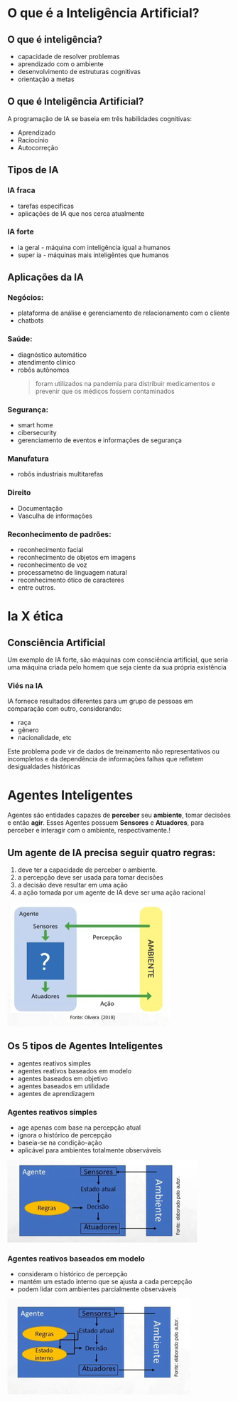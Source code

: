 # O que é a Inteligência Artificial?

## O que é inteligência?
- capacidade de resolver problemas
- aprendizado com o ambiente
- desenvolvimento de estruturas cognitivas
- orientação a metas

## O que é Inteligência Artificial?
A programação de IA se baseia em três habilidades cognitivas:
- Aprendizado
- Raciocínio
- Autocorreção

## Tipos de IA
### IA fraca
- tarefas especificas
- aplicações de IA que nos cerca atualmente

### IA forte
- ia geral - máquina com inteligência igual a humanos
- super ia - máquinas mais inteligêntes que humanos

## Aplicações da IA
### Negócios:
- plataforma de análise e gerenciamento de relacionamento com o cliente
- chatbots
### Saúde:
- diagnóstico automático    
- atendimento clínico
- robôs autônomos 
    >foram utilizados na pandemia para distribuir medicamentos e prevenir que os médicos fossem contaminados
### Segurança:
- smart home
- cibersecurity
- gerenciamento de eventos e informações de segurança
### Manufatura
- robôs industriais multitarefas
### Direito
- Documentação
- Vasculha de informações
### Reconhecimento de padrões:
- reconhecimento facial
- reconhecimento de objetos em imagens
- reconhecimento de voz
- processametno de linguagem natural
- reconhecimento ótico de caracteres
- entre outros.

# Ia X ética

## Consciência Artificial
Um exemplo de IA forte, são máquinas com consciência artificial, que seria uma máquina criada pelo homem que seja ciente da sua própria existência

### Viés na IA
IA fornece resultados diferentes para um grupo de pessoas em comparação com outro, considerando:
- raça
- gênero
- nacionalidade, etc

Este problema pode vir de dados de treinamento não representativos ou incompletos e da dependência de informações falhas que refletem desigualdades históricas

# Agentes Inteligentes
Agentes são entidades capazes de **perceber** seu **ambiente**, tomar decisões e então **agir**.
Esses Agentes possuem **Sensores** e **Atuadores**, para perceber e interagir com o ambiente, respectivamente.!

## Um agente de IA precisa seguir quatro regras:
1. deve ter a capacidade de perceber o ambiente.
2. a percepção deve ser usada para tomar decisões
3. a decisão deve resultar em uma ação
4. a ação tomada por um agente de IA deve ser uma ação racional

![Relação do agente com o ambiente](image.png)

## Os 5 tipos de Agentes Inteligentes
- agentes reativos simples
- agentes reativos baseados em modelo
- agentes baseados em objetivo
- agentes baseados em utilidade
- agentes de aprendizagem

### Agentes **reativos simples**
- age apenas com base na percepção atual
- ignora o histórico de percepção
- baseia-se na condição-ação
- aplicável para ambientes totalmente observáveis

![Exemplo](image-1.png)

### Agentes **reativos baseados em modelo**
- consideram o histórico de percepção
- mantém um estado interno que se ajusta a cada percepção
- podem lidar com ambientes parcialmente observáveis

![Exemplo](image-2.png)

